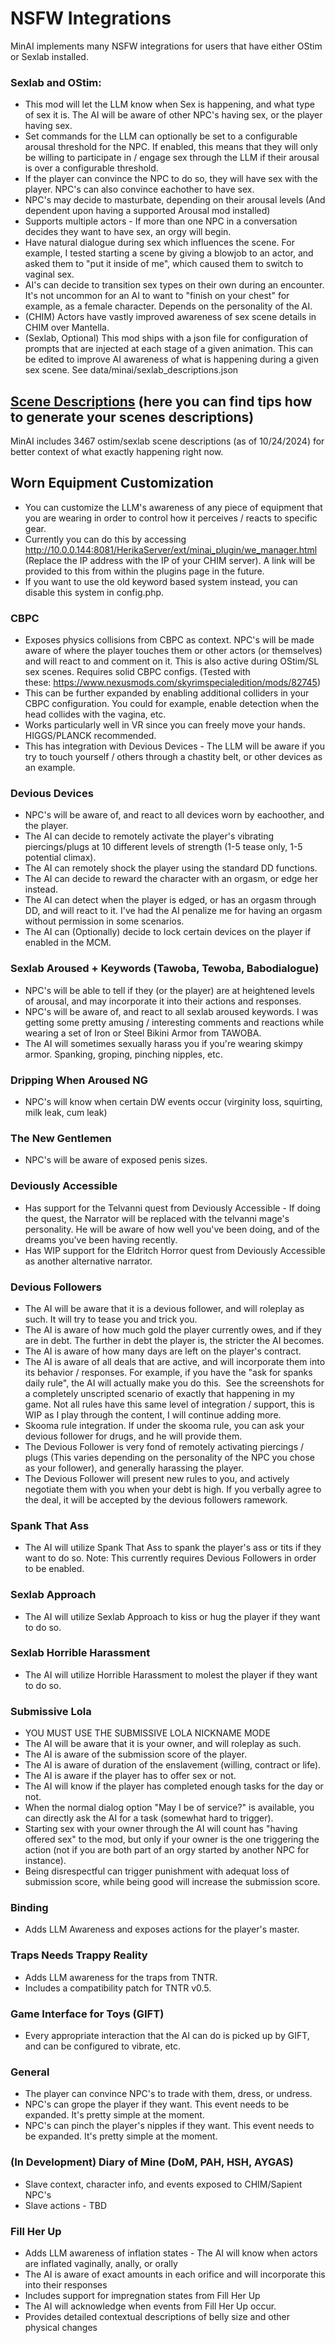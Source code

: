 # NSFW Integrations
MinAI implements many NSFW integrations for users that have either OStim or Sexlab installed.

### Sexlab and OStim:
* This mod will let the LLM know when Sex is happening, and what type of sex it is. The AI will be aware of other NPC's having sex, or the player having sex.
* Set commands for the LLM can optionally be set to a configurable arousal threshold for the NPC. If enabled, this means that they will only be willing to participate in / engage sex through the LLM if their arousal is over a configurable threshold.
* If the player can convince the NPC to do so, they will have sex with the player. NPC's can also convince eachother to have sex.
* NPC's may decide to masturbate, depending on their arousal levels (And dependent upon having a supported Arousal mod installed)
* Supports multiple actors - If more than one NPC in a conversation decides they want to have sex, an orgy will begin.
* Have natural dialogue during sex which influences the scene. For example, I tested starting a scene by giving a blowjob to an actor, and asked them to "put it inside of me", which caused them to switch to vaginal sex.
* AI's can decide to transition sex types on their own during an encounter. It's not uncommon for an AI to want to "finish on your chest" for example, as a female character. Depends on the personality of the AI.
* (CHIM) Actors have vastly improved awareness of sex scene details in CHIM over Mantella.
* (Sexlab, Optional) This mod ships with a json file for configuration of prompts that are injected at each stage of a given animation. This can be edited to improve AI awareness of what is happening during a given sex scene. See data/minai/sexlab_descriptions.json

## [Scene Descriptions](./nsfw_Scenes.md) (here you can find tips how to generate your scenes descriptions)
MinAI includes 3467 ostim/sexlab scene descriptions (as of 10/24/2024) for better context of what exactly happening right now.

## Worn Equipment Customization
* You can customize the LLM's awareness of any piece of equipment that you are wearing in order to control how it perceives / reacts to specific gear.
* Currently you can do this by accessing http://10.0.0.144:8081/HerikaServer/ext/minai_plugin/we_manager.html (Replace the IP address with the IP of your CHIM server). A link will be provided to this from within the plugins page in the future.
* If you want to use the old keyword based system instead, you can disable this system in config.php.

### CBPC
* Exposes physics collisions from CBPC as context. NPC's will be made aware of where the player touches them or other actors (or themselves) and will react to and comment on it. This is also active during OStim/SL sex scenes. Requires solid CBPC configs. (Tested with these: https://www.nexusmods.com/skyrimspecialedition/mods/82745)
* This can be further expanded by enabling additional colliders in your CBPC configuration. You could for example, enable detection when the head collides with the vagina, etc.
* Works particularly well in VR since you can freely move your hands. HIGGS/PLANCK recommended.
* This has integration with Devious Devices - The LLM will be aware if you try to touch yourself / others through a chastity belt, or other devices as an example.

### Devious Devices
* NPC's will be aware of, and react to all devices worn by eachoother, and the player.
* The AI can decide to remotely activate the player's vibrating piercings/plugs at 10 different levels of strength (1-5 tease only, 1-5 potential climax). 
* The AI can remotely shock the player using the standard DD functions.
* The AI can decide to reward the character with an orgasm, or edge her instead.
* The AI can detect when the player is edged, or has an orgasm through DD, and will react to it. I've had the AI penalize me for having an orgasm without permission in some scenarios.
* The AI can (Optionally) decide to lock certain devices on the player if enabled in the MCM.

### Sexlab Aroused + Keywords (Tawoba, Tewoba, Babodialogue)
* NPC's will be able to tell if they (or the player) are at heightened levels of arousal, and may incorporate it into their actions and responses.
* NPC's will be aware of, and react to all sexlab aroused keywords. I was getting some pretty amusing / interesting comments and reactions while wearing a set of Iron or Steel Bikini Armor from TAWOBA.
* The AI will sometimes sexually harass you if you're wearing skimpy armor. Spanking, groping, pinching nipples, etc.

### Dripping When Aroused NG
* NPC's will know when certain DW events occur (virginity loss, squirting, milk leak, cum leak)

### The New Gentlemen
* NPC's will be aware of exposed penis sizes.

### Deviously Accessible
* Has support for the Telvanni quest from Deviously Accessible - If doing the quest, the Narrator will be replaced with the telvanni mage's personality. He will be aware of how well you've been doing, and of the dreams you've been having recently.
* Has WIP support for the Eldritch Horror quest from Deviously Accessible as another alternative narrator.

### Devious Followers
* The AI will be aware that it is a devious follower, and will roleplay as such. It will try to tease you and trick you.
* The AI is aware of how much gold the player currently owes, and if they are in debt. The further in debt the player is, the stricter the AI becomes.
* The AI is aware of how many days are left on the player's contract.
* The AI is aware of all deals that are active, and will incorporate them into its behavior / responses. For example, if you have the "ask for spanks daily rule", the AI will actually make you do this.  See the screenshots for a completely unscripted scenario of exactly that happening in my game. Not all rules have this same level of integration / support, this is WIP as I play through the content, I will continue adding more.
* Skooma rule integration. If under the skooma rule, you can ask your devious follower for drugs, and he will provide them.
* The Devious Follower is very fond of remotely activating piercings / plugs (This varies depending on the personality of the NPC you chose as your follower), and generally harassing the player.
* The Devious Follower will present new rules to you, and actively negotiate them with you when your debt is high. If you verbally agree to the deal, it will be accepted by the devious followers ramework.

### Spank That Ass
* The AI will utilize Spank That Ass to spank the player's ass or tits if they want to do so. Note: This currently requires Devious Followers in order to be enabled.

### Sexlab Approach
* The AI will utilize Sexlab Approach to kiss or hug the player if they want to do so.

### Sexlab Horrible Harassment
* The AI will utilize Horrible Harassment to molest the player if they want to do so.

### Submissive Lola
* YOU MUST USE THE SUBMISSIVE LOLA NICKNAME MODE
* The AI will be aware that it is your owner, and will roleplay as such.
* The AI is aware of the submission score of the player.
* The AI is aware of duration of the enslavement (willing, contract or life).
* The AI is aware if the player has to offer sex or not.
* The AI will know if the player has completed enough tasks for the day or not.
* When the normal dialog option "May I be of service?" is available, you can directly ask the AI for a task (somewhat hard to trigger).
* Starting sex with your owner through the AI will count has "having offered sex" to the mod, but only if your owner is the one triggering the action (not if you are both part of an orgy started by another NPC for instance).
* Being disrespectful can trigger punishment with adequat loss of submission score, while being good will increase the submission score.

### Binding
* Adds LLM Awareness and exposes actions for the player's master.

### Traps Needs Trappy Reality
* Adds LLM awareness for the traps from TNTR.
* Includes a compatibility patch for TNTR v0.5.
  
### Game Interface for Toys (GIFT)
* Every appropriate interaction that the AI can do is picked up by GIFT, and can be configured to vibrate, etc.

### General
* The player can convince NPC's to trade with them, dress, or undress.
* NPC's can grope the player if they want. This event needs to be expanded. It's pretty simple at the moment.
* NPC's can pinch the player's nipples if they want. This event needs to be expanded. It's pretty simple at the moment.

### (In Development) Diary of Mine (DoM, PAH, HSH, AYGAS)
* Slave context, character info, and events exposed to CHIM/Sapient NPC's
* Slave actions - TBD

### Fill Her Up
* Adds LLM awareness of inflation states - The AI will know when actors are inflated vaginally, anally, or orally
* The AI is aware of exact amounts in each orifice and will incorporate this into their responses
* Includes support for impregnation states from Fill Her Up
* The AI will acknowledge when events from Fill Her Up occur.
* Provides detailed contextual descriptions of belly size and other physical changes
